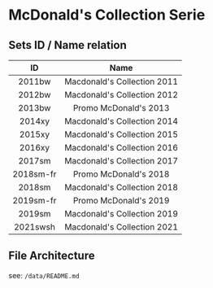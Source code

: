 # McDonald's Collection Serie

## Sets ID / Name relation

| ID             | Name                        |
| :------------: | :-------------------------: |
| 2011bw         | Macdonald's Collection 2011 |
| 2012bw         | Macdonald's Collection 2012 |
| 2013bw         | Promo McDonald's 2013       |
| 2014xy         | Macdonald's Collection 2014 |
| 2015xy         | Macdonald's Collection 2015 |
| 2016xy         | Macdonald's Collection 2016 |
| 2017sm         | Macdonald's Collection 2017 |
| 2018sm-fr      | Promo McDonald's 2018       |
| 2018sm         | Macdonald's Collection 2018 |
| 2019sm-fr      | Promo McDonald's 2019       |
| 2019sm         | Macdonald's Collection 2019 |
| 2021swsh       | Macdonald's Collection 2021 |

## File Architecture

see: `/data/README.md`
